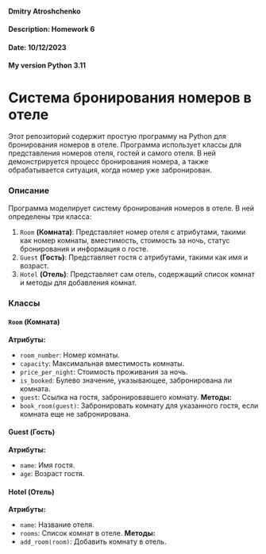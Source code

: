 #### Dmitry Atroshchenko
#### Description: Homework 6
#### Date: 10/12/2023
#### My version Python 3.11


  
# Система бронирования номеров в отеле
Этот репозиторий содержит простую программу на Python для бронирования номеров в отеле. Программа использует классы для представления номеров отеля, гостей и самого отеля. В ней демонстрируется процесс бронирования номера, а также обрабатывается ситуация, когда номер уже забронирован.

### Описание
Программа моделирует систему бронирования номеров в отеле. В ней определены три класса:
1. `Room` **(Комната)**: Представляет номер отеля с атрибутами, такими как номер комнаты, вместимость, стоимость за ночь, статус бронирования и информация о госте.
2. `Guest` **(Гость)**: Представляет гостя с атрибутами, такими как имя и возраст.
3. `Hotel` **(Отель)**: Представляет сам отель, содержащий список комнат и методы для добавления комнат.

### Классы
#### `Room` (Комната)
**Атрибуты:**
- `room_number`: Номер комнаты.
- `capacity`: Максимальная вместимость комнаты.
- `price_per_night`: Стоимость проживания за ночь.
- `is_booked`: Булево значение, указывающее, забронирована ли комната.
- `guest`: Ссылка на гостя, забронировавшего комнату.
**Методы:**
- `book_room(guest)`: Забронировать комнату для указанного гостя, если комната еще не забронирована.

#### Guest (Гость)
**Атрибуты:**
- `name`: Имя гостя.
- `age`: Возраст гостя.

#### Hotel (Отель)
**Атрибуты:**
- `name`: Название отеля.
- `rooms`: Список комнат в отеле.
**Методы:**
- `add_room(room)`: Добавить комнату в отель.
